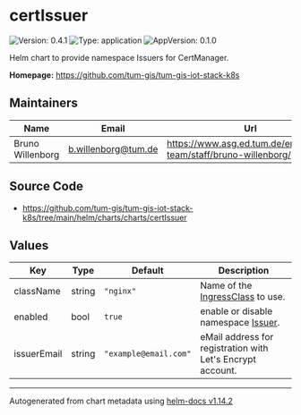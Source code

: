 # certIssuer

![Version: 0.4.1](https://img.shields.io/badge/Version-0.4.1-informational?style=flat-square) ![Type: application](https://img.shields.io/badge/Type-application-informational?style=flat-square) ![AppVersion: 0.1.0](https://img.shields.io/badge/AppVersion-0.1.0-informational?style=flat-square)

Helm chart to provide namespace Issuers for CertManager.

**Homepage:** <https://github.com/tum-gis/tum-gis-iot-stack-k8s>

## Maintainers

| Name | Email | Url |
| ---- | ------ | --- |
| Bruno Willenborg | <b.willenborg@tum.de> | <https://www.asg.ed.tum.de/en/gis/our-team/staff/bruno-willenborg/> |

## Source Code

* <https://github.com/tum-gis/tum-gis-iot-stack-k8s/tree/main/helm/charts/charts/certIssuer>

## Values

| Key | Type | Default | Description |
|-----|------|---------|-------------|
| className | string | `"nginx"` | Name of the [IngressClass](https://kubernetes.io/docs/concepts/services-networking/ingress/#ingress-class) to use. |
| enabled | bool | `true` | enable or disable namespace [Issuer](https://cert-manager.io/docs/concepts/issuer/). |
| issuerEmail | string | `"example@email.com"` | eMail address for registration with Let's Encrypt account. |

----------------------------------------------
Autogenerated from chart metadata using [helm-docs v1.14.2](https://github.com/norwoodj/helm-docs/releases/v1.14.2)
